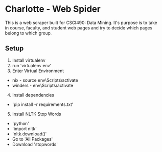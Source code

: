 # Charlotte - Web Spider

This is a web scraper built for CSCI490: Data Mining. It's purpose is to take in course, faculty, and student web pages and try to decide which pages belong to which group.

## Setup
1. Install virtualenv
2. run 'virtualenv env'
3. Enter Virtual Environment
* nix - source env\Scripts\activate
* winders - env\Scripts\activate
4. Install dependencies
* 'pip install -r requirements.txt'
5. Install NLTK Stop Words
* 'python'
* 'import nltk'
* 'nltk.download()'
* Go to 'All Packages'
* Download 'stopwords'